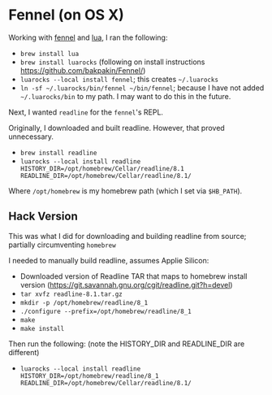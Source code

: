 # Fennel (on OS X)

Working with [fennel](https://fennel-lang.org/) and [lua](https://www.lua.org/), I ran the following:

- `brew install lua`
- `brew install luarocks` (following on install instructions https://github.com/bakpakin/Fennel/)
- `luarocks --local install fennel`; this creates `~/.luarocks`
- `ln -sf ~/.luarocks/bin/fennel ~/bin/fennel`; because I have not added `~/.luarocks/bin` to my path.  I may want to do this in the future.

Next, I wanted `readline` for the `fennel`'s REPL.

Originally, I downloaded and built readline.  However, that proved unnecessary.

- `brew install readline`
- `luarocks --local install readline HISTORY_DIR=/opt/homebrew/Cellar/readline/8.1 READLINE_DIR=/opt/homebrew/Cellar/readline/8.1/`

Where `/opt/homebrew` is my homebrew path (which I set via `$HB_PATH`).

## Hack Version

This was what I did for downloading and building readline from source; partially circumventing `homebrew`

I needed to manually build readline, assumes Applie Silicon:

- Downloaded version of Readline TAR that maps to homebrew install version (https://git.savannah.gnu.org/cgit/readline.git?h=devel)
- `tar xvfz readline-8.1.tar.gz`
- `mkdir -p /opt/homebrew/readline/8_1`
- `./configure --prefix=/opt/homebrew/readline/8_1`
- `make`
- `make install`

Then run the following: (note the HISTORY_DIR and READLINE_DIR are different)

- `luarocks --local install readline HISTORY_DIR=/opt/homebrew/readline/8_1 READLINE_DIR=/opt/homebrew/Cellar/readline/8.1/`
